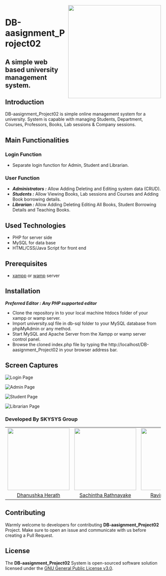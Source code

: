 <kbd>
<img align="right" src="https://raw.githubusercontent.com/SKYSYSLK/PartyPros/master/partypros_readme_assets/logo-01.png" width=300>
</kbd>

# DB-aasignment_Project02
## A simple web based university management system.

## Introduction

DB-aasignment_Project02 is simple online management system for a university. System is capable with managing Students, Department, Courses, Professors, Books, Lab sessions & Company sessions.

## Main Functionalities 
### Login Function
- Separate login function for Admin, Student and Librarian.

### User Function
- ***Administrators 	:*** Allow Adding Deleting and Editing system data (CRUD).
- ***Students		:*** Allow Viewing Books, Lab sessions and Courses and Adding Book borrowing details.
- ***Librarian          :*** Allow Adding Deleting Editing All Books, Student Borrowing Details and Teaching Books.

## Used Technologies
- PHP for server side
- MySQL for data base
- HTML/CSS/Java Script for front end

## Prerequisites
- [xampp](https://www.apachefriends.org/download.html) or [wamp](http://www.wampserver.com/en/) server

## Installation
***Preferred Editor : Any PHP supported editor***
 - Clone the repository in to your local machine htdocs folder of your xampp or wamp server.
 - Import university.sql file in db-sql folder to your MySQL database from phpMyAdmin or any method.
 - Start MySQL and Apache Server from the Xampp or wamp server control panel.
- Browse the cloned index.php file by typing the http://localhost/DB-aasignment_Project02 in your browser address bar.
	
## Screen Captures
![Login Page](https://github.com/SKYSYSLK/DB-aasignment_Project02/blob/master/readme_assests/login.png)

![Admin Page](https://github.com/SKYSYSLK/DB-aasignment_Project02/blob/master/readme_assests/admin.png)

![Student Page](https://github.com/SKYSYSLK/DB-aasignment_Project02/blob/master/readme_assests/stud.png)

![Librarian Page](https://github.com/SKYSYSLK/DB-aasignment_Project02/blob/master/readme_assests/lib.png)

### Developed By SKYSYS Group
<table>
<tr>
<td align="center"><img src="https://avatars0.githubusercontent.com/u/12469768?s=400&v=4" width=200></td>
<td align="center"><img src="https://avatars1.githubusercontent.com/u/29378743?s=460&v=4" width=200></td>
<td align="center"><img src="https://avatars1.githubusercontent.com/u/25032998?s=400&v=4" width=200></td>
<td align="center"><img src="https://avatars1.githubusercontent.com/u/25387297?s=400&v=4" width=200></td>
<td align="center"><img src="https://avatars1.githubusercontent.com/u/13849811?s=400&v=4" width=200></td>
</tr>
<tr>
<td align="center"><a href="https://github.com/Danushka96">Dhanushka Herath </a></td>
<td align="center"><a href="https://github.com/Sacheerc">Sachintha Rathnayake</a></td>
<td align="center"><a href="https://github.com/RavinduSachintha">Ravindu Sachintha</a></td>
<td align="center"><a href="https://github.com/AsithaIndrajith">Asitha Indrajith</a></td>
<td align="center"><a href="https://github.com/ShehanKule">Shehan Kulathilake</a></td>
</tr>
</table>

## Contributing
Warmly welcome to developers for contributing **DB-aasignment_Project02** Project. Make sure to open an issue and communicate with us before 
creating a Pull Request.


## License

The **DB-aasignment_Project02** System is open-sourced software solution licensed under the [GNU General Public License v3.0](./LICENSE).


